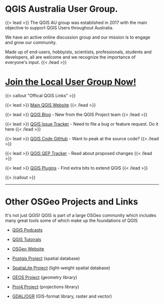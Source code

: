 # QGIS Australia User Group.


{{< lead >}}
The QGIS AU group was established in 2017 with the main objective to support QGIS Users throughout Australia. 

We have an active online discussion group and our mission is to engage and grow our community. 

Made up of end-users, hobbyists, scientists, professionals, students and developers, all are welcome and we recognize the importance of everyone's input.
{{< /lead >}}

# **[Join the Local User Group Now!](https://groups.google.com/g/australian-qgis-user-group?pli=1)**


{{< callout "Offical QGIS Links" >}}


{{< lead >}}
[Main QGIS Website](http://www.qgis.org/)
{{< /lead >}}

{{< lead >}}
 [QGIS Blog](http://blog.qgis.org/) - New from the QGIS Project team
{{< /lead >}}

{{< lead >}}
 [QGIS Issue Tracker](http://hub.qgis.org/) -
Need to file a bug or feature request. Do it here
{{< /lead >}}

{{< lead >}}
 [QGIS Code GitHub](https://github.com/qgis/) - Want to peak at the source code?
{{< /lead >}}

{{< lead >}}
 [QGIS QEP Tracker](https://github.com/qgis/QGIS-Enhancement-Proposals/issues) - Read about proposed changes
{{< /lead >}}

{{< lead >}}
 [QGIS Plugins](https://plugins.qgis.org/plugins/) - Find extra bits to extend QGIS
{{< /lead >}}

{{< /callout >}}

<hr/>

# Other OSGeo Projects and Links

It's not just QGIS! QGIS is part of a large OSGeo community which includes many great tools some of which make up the foundations of QGIS

- [QGIS Podcasts](http://qgispodcast.libsyn.com/)
- [QGIS Tutoirals](https://www.qgistutorials.com/en/)
- [OSGeo Website](http://www.osgeo.org/)
- [Postgis Project](http://www.postgis.org/) (spatial database)
- [SpatiaLite Project](http://www.gaia-gis.it/gaia-sins/index.html) (light-weight spatial database)

- [GEOS Project](http://trac.osgeo.org/geos/) (geometry library)
- [Proj4 Project](http://trac.osgeo.org/proj/) (projections library)
- [GDAL/OGR](http://www.gdal.org/) (GIS-format library, raster and vector)
